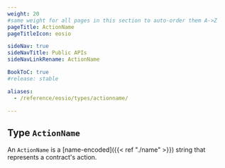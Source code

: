 ```yaml
---
weight: 20
#same weight for all pages in this section to auto-order them A->Z
pageTitle: ActionName
pageTitleIcon: eosio

sideNav: true
sideNavTitle: Public APIs
sideNavLinkRename: ActionName

BookToC: true
#release: stable

aliases:
  - /reference/eosio/types/actionname/

---
```


## Type `ActionName`

An `ActionName` is a [name-encoded]({{< ref "./name" >}}) string that represents a contract's action.
